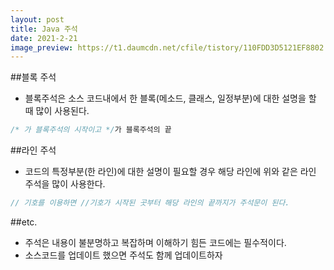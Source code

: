 ```yaml
---
layout: post
title: Java 주석
date: 2021-2-21
image_preview: https://t1.daumcdn.net/cfile/tistory/110FDD3D5121EF8802
---
```


##블록 주석 
- 블록주석은 소스 코드내에서 한 블록(메소드, 클래스, 일정부분)에 대한 설명을 할 때 많이 사용된다.
```java
/* 가 블록주석의 시작이고 */가 블록주석의 끝
```

##라인 주석 
- 코드의 특정부분(한 라인)에 대한 설명이 필요할 경우 해당 라인에 위와 같은 라인 주석을 많이 사용한다.   
 ```java
 // 기호를 이용하면 //기호가 시작된 곳부터 해당 라인의 끝까지가 주석문이 된다. 
 ```
##etc.
 - 주석은 내용이 불분명하고 복잡하며 이해하기 힘든 코드에는 필수적이다.   
 - 소스코드를 업데이트 했으면 주석도 함께 업데이트하자
 